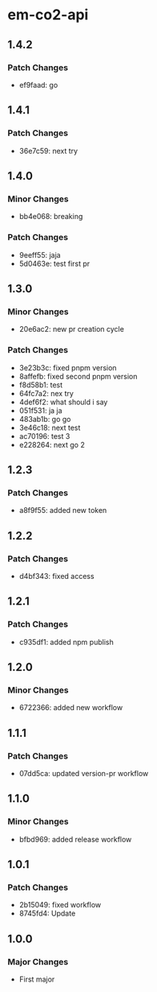 # em-co2-api

## 1.4.2

### Patch Changes

- ef9faad: go

## 1.4.1

### Patch Changes

- 36e7c59: next try

## 1.4.0

### Minor Changes

- bb4e068: breaking

### Patch Changes

- 9eeff55: jaja
- 5d0463e: test first pr

## 1.3.0

### Minor Changes

- 20e6ac2: new pr creation cycle

### Patch Changes

- 3e23b3c: fixed pnpm version
- 8affefb: fixed second pnpm version
- f8d58b1: test
- 64fc7a2: nex try
- 4def6f2: what should i say
- 051f531: ja ja
- 483ab1b: go go
- 3e46c18: next test
- ac70196: test 3
- e228264: next go 2

## 1.2.3

### Patch Changes

- a8f9f55: added new token

## 1.2.2

### Patch Changes

- d4bf343: fixed access

## 1.2.1

### Patch Changes

- c935df1: added npm publish

## 1.2.0

### Minor Changes

- 6722366: added new workflow

## 1.1.1

### Patch Changes

- 07dd5ca: updated version-pr workflow

## 1.1.0

### Minor Changes

- bfbd969: added release workflow

## 1.0.1

### Patch Changes

- 2b15049: fixed workflow
- 8745fd4: Update

## 1.0.0

### Major Changes

- First major
